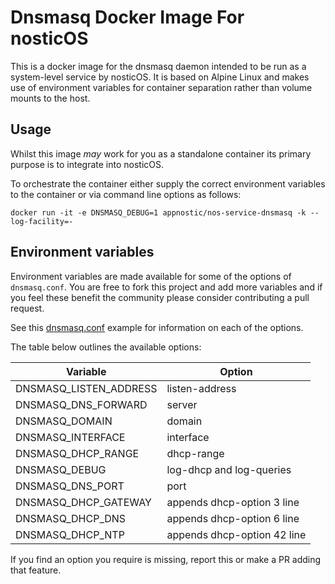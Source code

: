 # Dnsmasq Docker Image For nosticOS

This is a docker image for the dnsmasq daemon intended to be run as a system-level service by nosticOS. It is based on Alpine Linux and makes use of environment variables for container separation rather than volume mounts to the host.

## Usage

Whilst this image *may* work for you as a standalone container its primary purpose is to integrate into nosticOS.

To orchestrate the container either supply the correct environment variables
to the container or via command line options as follows:

```shell
docker run -it -e DNSMASQ_DEBUG=1 appnostic/nos-service-dnsmasq -k --log-facility=-
```

## Environment variables

Environment variables are made available for some of the options of `dnsmasq.conf`. You are free to fork this project and add more variables and if you feel these benefit the community please consider contributing a pull request. 

See this [dnsmasq.conf](http://www.thekelleys.org.uk/dnsmasq/docs/dnsmasq.conf.example) example for information on each of the options.

The table below outlines the available options:

| Variable                   | Option                       |
|----------------------------|-----------------------------------|
| DNSMASQ_LISTEN_ADDRESS     |  listen-address |
| DNSMASQ_DNS_FORWARD        |  server|
| DNSMASQ_DOMAIN             |  domain |
| DNSMASQ_INTERFACE          |  interface |
| DNSMASQ_DHCP_RANGE         |  dhcp-range |
| DNSMASQ_DEBUG              |  log-dhcp and log-queries |
| DNSMASQ_DNS_PORT           |  port |
| DNSMASQ_DHCP_GATEWAY       |  appends dhcp-option 3 line |
| DNSMASQ_DHCP_DNS           |  appends dhcp-option 6 line |
| DNSMASQ_DHCP_NTP           |  appends dhcp-option 42 line |

If you find an option you require is missing, report this or make a PR adding that feature.

